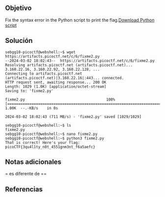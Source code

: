## Objetivo
Fix the syntax error in the Python script to print the flag.[Download Python script](https://artifacts.picoctf.net/c/6/fixme2.py)
## Solución

```
sebgg10-picoctf@webshell:~$ wget https://artifacts.picoctf.net/c/6/fixme2.py
--2024-03-02 18:02:43--  https://artifacts.picoctf.net/c/6/fixme2.py
Resolving artifacts.picoctf.net (artifacts.picoctf.net)... 3.160.22.16, 3.160.22.92, 3.160.22.128, ...
Connecting to artifacts.picoctf.net (artifacts.picoctf.net)|3.160.22.16|:443... connected.
HTTP request sent, awaiting response... 200 OK
Length: 1029 (1.0K) [application/octet-stream]
Saving to: 'fixme2.py'

fixme2.py                                     100%[================================================================================================>]   1.00K  --.-KB/s    in 0s      

2024-03-02 18:02:43 (711 MB/s) - 'fixme2.py' saved [1029/1029]

sebgg10-picoctf@webshell:~$ ls
fixme2.py
sebgg10-picoctf@webshell:~$ nano fixme2.py 
sebgg10-picoctf@webshell:~$ python3 fixme2.py 
That is correct! Here's your flag: picoCTF{3qu4l1ty_n0t_4551gnm3nt_f6a5aefc}

```
## Notas adicionales
= es diferente de ==
## Referencias